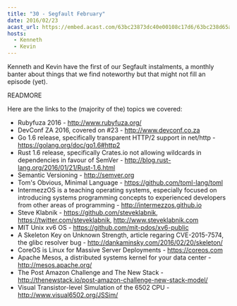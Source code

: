```yaml
---
title: "30 - Segfault February"
date: 2016/02/23
acast_url: https://embed.acast.com/63bc23873dc40e00108c17d6/63bc238d65ae3d001128d7d3
hosts:
  - Kenneth
  - Kevin
---
```


Kenneth and Kevin have the first of our Segfault instalments, a monthly banter about things that we find noteworthy but that might not fill an episode (yet).

READMORE

Here are the links to the (majority of the) topics we covered:

* Rubyfuza 2016 - http://www.rubyfuza.org/
* DevConf ZA 2016, covered on #23 - http://www.devconf.co.za
* Go 1.6 release, specifically transparent HTTP/2 support in net/http - https://golang.org/doc/go1.6#http2
* Rust 1.6 release, specifically Crates.io not allowing wildcards in dependencies in favour of SemVer - http://blog.rust-lang.org/2016/01/21/Rust-1.6.html
* Semantic Versioning - http://semver.org
* Tom's Obvious, Minimal Language - https://github.com/toml-lang/toml
* IntermezzOS is a teaching operating systems, especially focused on introducing systems programming concepts to experienced developers from other areas of programming - http://intermezzos.github.io
* Steve Klabnik - https://github.com/steveklabnik, https://twitter.com/steveklabnik, http://www.steveklabnik.com
* MIT Unix xv6 OS - https://github.com/mit-pdos/xv6-public
* A Skeleton Key on Unknown Strength, article regaring CVE-2015-7574, the glibc resolver bug - http://dankaminsky.com/2016/02/20/skeleton/
* CoreOS is Linux for Massive Server Deployments - https://coreos.com
* Apache Mesos, a distributed systems kernel for your data center - http://mesos.apache.org/
* The Post Amazon Challenge and The New Stack - http://thenewstack.io/post-amazon-challenge-new-stack-model/
* Visual Transistor-level Simulation of the 6502 CPU - http://www.visual6502.org/JSSim/
